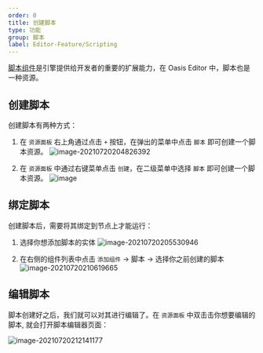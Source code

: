 ```yaml
---
order: 0
title: 创建脚本
type: 功能
group: 脚本
label: Editor-Feature/Scripting
---
```


[脚本组件](${docs}script-cn)是引擎提供给开发者的重要的扩展能力，在 Oasis Editor 中，脚本也是一种资源。


## 创建脚本
创建脚本有两种方式：
1. 在 `资源面板` 右上角通过点击 `+` 按钮，在弹出的菜单中点击 `脚本` 即可创建一个脚本资源。
![image-20210720204826392](https://mdn.alipayobjects.com/huamei_vrnqmp/afts/img/A*yl9gR7Jm1s8AAAAAAAAAAAAADgeMAQ/original)

2. 在 `资源面板` 中通过右键菜单点击 `创建`，在二级菜单中选择 `脚本` 即可创建一个脚本资源。
![image](https://mdn.alipayobjects.com/huamei_vrnqmp/afts/img/A*tx3GT7kGGI4AAAAAAAAAAAAADgeMAQ/original)

## 绑定脚本
创建脚本后，需要将其绑定到节点上才能运行：
1. 选择你想添加脚本的实体
   ![image-20210720205530946](https://mdn.alipayobjects.com/huamei_vrnqmp/afts/img/A*xpU9S4BPYIUAAAAAAAAAAAAADgeMAQ/original)

2. 在右侧的组件列表中点击 `添加组件` -> 脚本 -> 选择你之前创建的脚本
  ![image-20210720210619665](https://mdn.alipayobjects.com/huamei_vrnqmp/afts/img/A*FcveToRFlmQAAAAAAAAAAAAADgeMAQ/original)

## 编辑脚本

脚本创建好之后，我们就可以对其进行编辑了。在 `资源面板` 中双击击你想要编辑的脚本, 就会打开脚本编辑器页面：

![image-20210720212141177](https://mdn.alipayobjects.com/huamei_vrnqmp/afts/img/A*Mld6QIBfHKIAAAAAAAAAAAAADgeMAQ/original)
